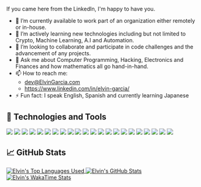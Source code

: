 
If you came here from the LinkedIn, I'm happy to have you. 

-    🔭 I’m currently available to work part of an organization either remotely or in-house.
-    🌱 I’m actively learning new technologies including but not limited to Crypto, Machine Learning, A.I and Automation.
-    👯 I’m looking to collaborate and participate in code challenges and the advancement of any projects.
-    💬 Ask me about Computer Programming, Hacking, Electronics and Finances and how mathematics all go hand-in-hand.
-    📫 How to reach me:
        - dev@ElvinGarcia.com
        - https://www.linkedin.com/in/elvin-garcia/
-   ⚡ Fun fact: I speak English, Spanish and currently learning Japanese

## 🔧 Technologies and Tools
![](https://img.shields.io/badge/-JavaScript-F7DF1E?logo=javascript&logoColor=white)
![](https://img.shields.io/badge/-React-61DAFB?logo=react&logoColor=white)
![](https://img.shields.io/badge/-HTML5-E34F26?logo=html5&logoColor=white)
![](https://img.shields.io/badge/-CSS3-1572B6?logo=css3&logoColor=white)
![](https://img.shields.io/badge/-Redux-764ABC?logo=redux&logoColor=white)
![](https://img.shields.io/badge/-jQuery-0769AD?logo=jquery&logoColor=white)
![](https://img.shields.io/badge/-NodeJS-339933?logo=node.js&logoColor=white)
![](https://img.shields.io/badge/-Express-000000?logo=express&logoColor=white)
![](https://img.shields.io/badge/-MySQL-4479A1?logo=mysql&logoColor=white)
![](https://img.shields.io/badge/-MongoDB-47A248?logo=mongodb&logoColor=white)
![](https://img.shields.io/badge/-PostgreSQL-336791?logo=postgresql&logoColor=white)
![](https://img.shields.io/badge/-SQLite-003B57?logo=sqlite&logoColor=white)
![](https://img.shields.io/badge/-Jest-C21325?logo=jest&logoColor=white)
![](https://img.shields.io/badge/-Heroku-430098?logo=heroku&logoColor=white)
![](https://img.shields.io/badge/-NGINX-009639?logo=nginx&logoColor=white)
![](https://img.shields.io/badge/-AWS-232F3E?logo=amazon-aws&logoColor=white)
![](https://img.shields.io/badge/-NewRelic-008C99?logo=new-relic&logoColor=white)
![](https://img.shields.io/badge/-VisualStudioCode-007ACC?logo=visual-studio-code&logoColor=white)
![](https://img.shields.io/badge/-Git-F05032?logo=git&logoColor=white)
![](https://img.shields.io/badge/-GitHub-181717?logo=github&logoColor=white)
![](https://img.shields.io/badge/-Trello-0079BF?logo=trello&logoColor=white)
![](https://img.shields.io/badge/-Slack-4A154B?logo=slack&logoColor=white)

## &#x1f4c8; GitHub Stats

<a href="https://github.com/ElvinGarcia/ElvinGarcia">
  <img align="center" src="https://github-readme-stats.vercel.app/api/top-langs/?username=ElvinGarcia&hide=ruby&theme=dark" alt="Elvin's Top Languages Used" />
</a>

<a href="https://github.com/ElvinGarcia/ElvinGarcia">
  <img align="center" src="https://github-readme-stats.vercel.app/api?username=ElvinGarcia&count_private=true&show_icons=true&theme=dark" alt="Elvin's GitHub Stats" />
</a>
<!-- [![Readme Card](https://github-readme-stats.vercel.app/api/pin/?username=ElvinGarcia&repo=Hangman)](https://github.com/anuraghazra/github-readme-stats) -->

<a href="https://github.com/ElvinGarcia/ElvinGarcia">
  <img align="center" src="https://github-readme-stats.vercel.app/api/wakatime?username=ElvinGarcia&v=2&layout=compact&theme=dark" alt="
Elvin's WakaTime Stats" />
</a>

<!--


